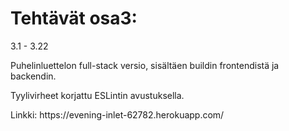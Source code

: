 <h1>Tehtävät osa3:</h2>
<p>3.1 - 3.22</p>
<p>Puhelinluettelon full-stack versio, sisältäen buildin frontendistä ja backendin.<p>
<p>Tyylivirheet korjattu ESLintin avustuksella.</p>

<p>Linkki: <link>https://evening-inlet-62782.herokuapp.com/</link> </p>
